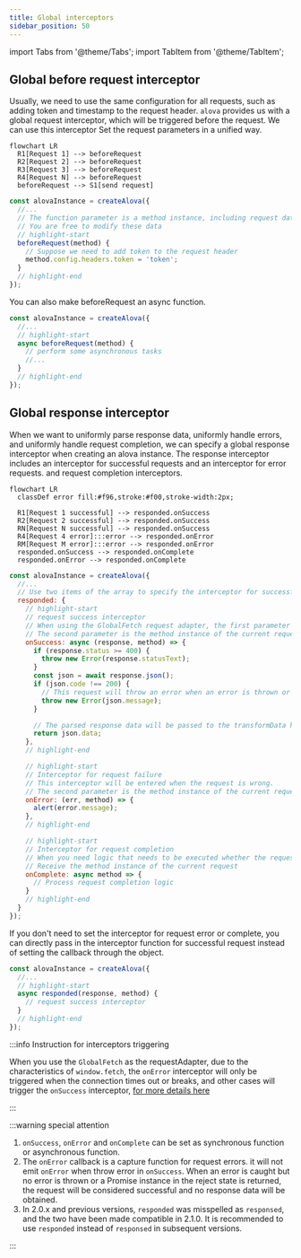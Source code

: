 ```yaml
---
title: Global interceptors
sidebar_position: 50
---
```


import Tabs from '@theme/Tabs';
import TabItem from '@theme/TabItem';

## Global before request interceptor

Usually, we need to use the same configuration for all requests, such as adding token and timestamp to the request header. `alova` provides us with a global request interceptor, which will be triggered before the request. We can use this interceptor Set the request parameters in a unified way.

```mermaid
flowchart LR
  R1[Request 1] --> beforeRequest
  R2[Request 2] --> beforeRequest
  R3[Request 3] --> beforeRequest
  R4[Request N] --> beforeRequest
  beforeRequest --> S1[send request]
```

```javascript
const alovaInstance = createAlova({
  //...
  // The function parameter is a method instance, including request data such as url, params, data, headers, etc.
  // You are free to modify these data
  // highlight-start
  beforeRequest(method) {
    // Suppose we need to add token to the request header
    method.config.headers.token = 'token';
  }
  // highlight-end
});
```

You can also make beforeRequest an async function.

```javascript
const alovaInstance = createAlova({
  //...
  // highlight-start
  async beforeRequest(method) {
    // perform some asynchronous tasks
    //...
  }
  // highlight-end
});
```

## Global response interceptor

When we want to uniformly parse response data, uniformly handle errors, and uniformly handle request completion, we can specify a global response interceptor when creating an alova instance. The response interceptor includes an interceptor for successful requests and an interceptor for error requests. and request completion interceptors.

```mermaid
flowchart LR
  classDef error fill:#f96,stroke:#f00,stroke-width:2px;

  R1[Request 1 successful] --> responded.onSuccess
  R2[Request 2 successful] --> responded.onSuccess
  RN[Request N successful] --> responded.onSuccess
  R4[Request 4 error]:::error --> responded.onError
  RM[Request M error]:::error --> responded.onError
  responded.onSuccess --> responded.onComplete
  responded.onError --> responded.onComplete
```

```javascript
const alovaInstance = createAlova({
  //...
  // Use two items of the array to specify the interceptor for successful request and the interceptor for failed request
  responded: {
    // highlight-start
    // request success interceptor
    // When using the GlobalFetch request adapter, the first parameter receives the Response object
    // The second parameter is the method instance of the current request, you can use it to synchronize the configuration information before and after the request
    onSuccess: async (response, method) => {
      if (response.status >= 400) {
        throw new Error(response.statusText);
      }
      const json = await response.json();
      if (json.code !== 200) {
        // This request will throw an error when an error is thrown or a Promise instance in the reject state is returned
        throw new Error(json.message);
      }

      // The parsed response data will be passed to the transformData hook function of the method instance, and these functions will be explained later
      return json.data;
    },
    // highlight-end

    // highlight-start
    // Interceptor for request failure
    // This interceptor will be entered when the request is wrong.
    // The second parameter is the method instance of the current request, you can use it to synchronize the configuration information before and after the request
    onError: (err, method) => {
      alert(error.message);
    },
    // highlight-end

    // highlight-start
    // Interceptor for request completion
    // When you need logic that needs to be executed whether the request succeeds, fails, or hits the cache, you can specify a global `onComplete` interceptor when creating an `alova` instance, such as hiding request loading.
    // Receive the method instance of the current request
    onComplete: async method => {
      // Process request completion logic
    }
    // highlight-end
  }
});
```

If you don't need to set the interceptor for request error or complete, you can directly pass in the interceptor function for successful request instead of setting the callback through the object.

```javascript
const alovaInstance = createAlova({
  //...
  // highlight-start
  async responded(response, method) {
    // request success interceptor
  }
  // highlight-end
});
```

:::info Instruction for interceptors triggering

When you use the `GlobalFetch` as the requestAdapter, due to the characteristics of `window.fetch`, the `onError` interceptor will only be triggered when the connection times out or breaks, and other cases will trigger the `onSuccess` interceptor, [for more details here](https://developer.mozilla.org/docs/Web/API/fetch)

:::

:::warning special attention

1. `onSuccess`, `onError` and `onComplete` can be set as synchronous function or asynchronous function.
2. The `onError` callback is a capture function for request errors. it will not emit `onError` when throw error in `onSuccess`. When an error is caught but no error is thrown or a Promise instance in the reject state is returned, the request will be considered successful and no response data will be obtained.
3. In 2.0.x and previous versions, `responded` was misspelled as `responsed`, and the two have been made compatible in 2.1.0. It is recommended to use `responded` instead of `responsed` in subsequent versions.

:::
